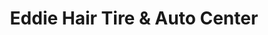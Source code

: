 ---
title: "Eddie Hair Tire & Auto Center"
url: /oak-ridge/eddie-hair-tire-and-auto-center/
shop: tyres
---